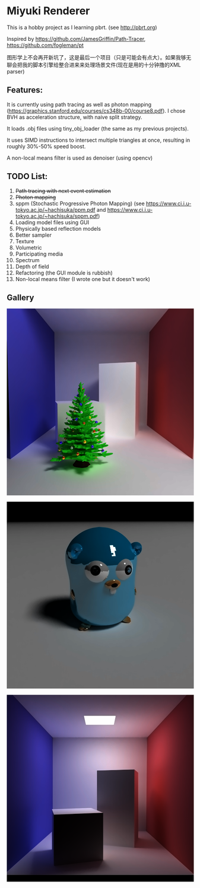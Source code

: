 # Miyuki Renderer

This is a hobby project as I learning pbrt. (see http://pbrt.org)

Inspired by https://github.com/JamesGriffin/Path-Tracer, 	https://github.com/fogleman/pt

图形学上不会再开新坑了，这是最后一个项目（只是可能会有点大）。如果我够无聊会把我的脚本引擎给整合进来来处理场景文件(现在是用的十分钟撸的XML parser)

##  Features:

It is currently using path tracing as well as photon mapping (https://graphics.stanford.edu/courses/cs348b-00/course8.pdf). I chose BVH as acceleration structure, with naive split strategy.

It loads .obj files using tiny_obj_loader (the same as my previous projects).

It uses SIMD instructions to intersect multiple triangles at once, resulting in roughly 30%-50% speed boost.

A non-local means filter is used as denoiser (using opencv)

## TODO List:

1. ~~Path tracing with next event estimation~~
2. ~~Photon mapping~~
3. sppm  (Stochastic Progressive Photon Mapping) (see https://www.ci.i.u-tokyo.ac.jp/~hachisuka/ppm.pdf and https://www.ci.i.u-tokyo.ac.jp/~hachisuka/sppm.pdf)
4. Loading model files using GUI
5. Physically based reflection models
6. Better sampler
7. Texture
8. Volumetric
9. Participating media
10. Spectrum
11. Depth of field
12.  Refactoring (the GUI module is rubbish)
13. Non-local means filter (I wrote one but it doesn't work)

## Gallery

![](gallery/xmas.png)

![](gallery/gopher.png)

![](gallery/cornell.png)





